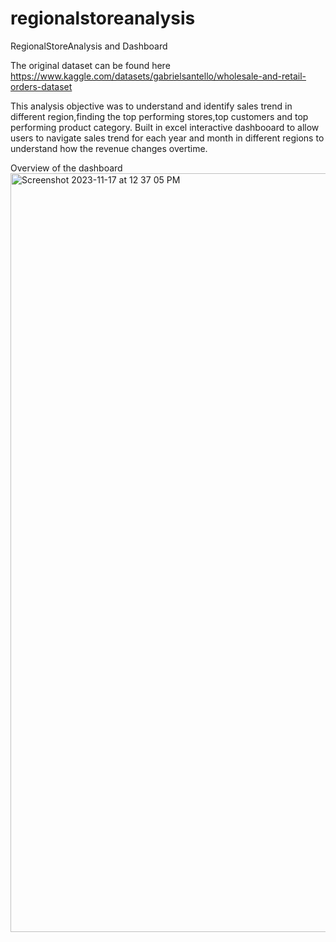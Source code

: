 # regionalstoreanalysis
RegionalStoreAnalysis and Dashboard 

The original dataset can be found here 
https://www.kaggle.com/datasets/gabrielsantello/wholesale-and-retail-orders-dataset

This analysis objective was to understand and identify sales trend in different region,finding the top performing stores,top customers and top performing product category. Built in excel interactive dashbooard to allow users to navigate sales trend for each year and month in different regions to understand how the revenue changes overtime.

Overview of the dashboard 
<img width="1214" alt="Screenshot 2023-11-17 at 12 37 05 PM" src="https://github.com/tthh97/regionalstoreanalysis/assets/143679857/54c1b3ff-03f9-4257-9d6a-5755dd46ad20">

